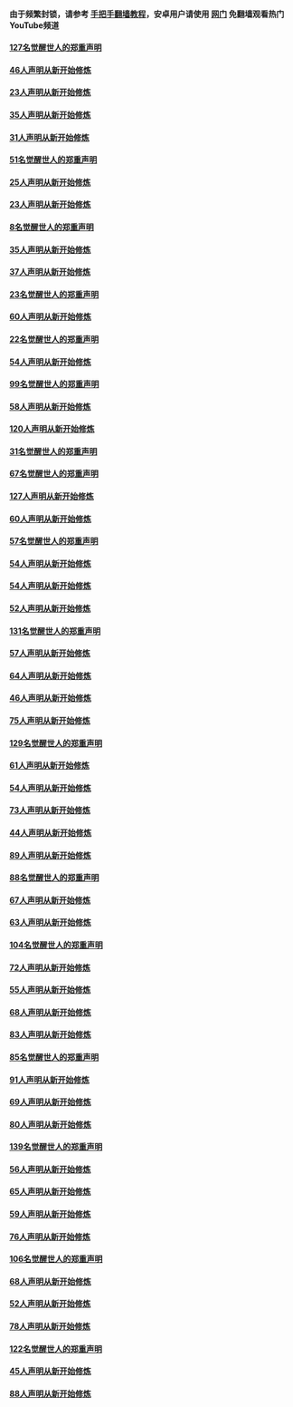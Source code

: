 #### 由于频繁封锁，请参考 [手把手翻墙教程](https://github.com/gfw-breaker/guides/wiki/)，安卓用户请使用 [网门](https://github.com/gfw-breaker/nogfw/blob/master/dl.md?t=02222100) 免翻墙观看热门YouTube频道 

#### [127名觉醒世人的郑重声明](../pages/91/421224.md?t=02222100) 

#### [46人声明从新开始修炼](../pages/91/421203.md?t=02222100) 

#### [23人声明从新开始修炼](../pages/91/421138.md?t=02222100) 

#### [35人声明从新开始修炼](../pages/91/421122.md?t=02222100) 

#### [31人声明从新开始修炼](../pages/91/421081.md?t=02222100) 

#### [51名觉醒世人的郑重声明](../pages/91/421080.md?t=02222100) 

#### [25人声明从新开始修炼](../pages/91/421020.md?t=02222100) 

#### [23人声明从新开始修炼](../pages/91/420884.md?t=02222100) 

#### [8名觉醒世人的郑重声明](../pages/91/420883.md?t=02222100) 

#### [35人声明从新开始修炼](../pages/91/420809.md?t=02222100) 

#### [37人声明从新开始修炼](../pages/91/420766.md?t=02222100) 

#### [23名觉醒世人的郑重声明](../pages/91/420765.md?t=02222100) 

#### [60人声明从新开始修炼](../pages/91/420727.md?t=02222100) 

#### [22名觉醒世人的郑重声明](../pages/91/420726.md?t=02222100) 

#### [54人声明从新开始修炼](../pages/91/420529.md?t=02222100) 

#### [99名觉醒世人的郑重声明](../pages/91/420528.md?t=02222100) 

#### [58人声明从新开始修炼](../pages/91/420198.md?t=02222100) 

#### [120人声明从新开始修炼](../pages/91/420141.md?t=02222100) 

#### [31名觉醒世人的郑重声明](../pages/91/420197.md?t=02222100) 

#### [67名觉醒世人的郑重声明](../pages/91/420140.md?t=02222100) 

#### [127人声明从新开始修炼](../pages/91/420082.md?t=02222100) 

#### [60人声明从新开始修炼](../pages/91/420081.md?t=02222100) 

#### [57名觉醒世人的郑重声明](../pages/91/420080.md?t=02222100) 

#### [54人声明从新开始修炼](../pages/91/419533.md?t=02222100) 

#### [54人声明从新开始修炼](../pages/91/419532.md?t=02222100) 

#### [52人声明从新开始修炼](../pages/91/419531.md?t=02222100) 

#### [131名觉醒世人的郑重声明](../pages/91/419530.md?t=02222100) 

#### [57人声明从新开始修炼](../pages/91/419430.md?t=02222100) 

#### [64人声明从新开始修炼](../pages/91/419429.md?t=02222100) 

#### [46人声明从新开始修炼](../pages/91/419428.md?t=02222100) 

#### [75人声明从新开始修炼](../pages/91/419427.md?t=02222100) 

#### [129名觉醒世人的郑重声明](../pages/91/419426.md?t=02222100) 

#### [61人声明从新开始修炼](../pages/91/419198.md?t=02222100) 

#### [54人声明从新开始修炼](../pages/91/419197.md?t=02222100) 

#### [73人声明从新开始修炼](../pages/91/419196.md?t=02222100) 

#### [44人声明从新开始修炼](../pages/91/419075.md?t=02222100) 

#### [89人声明从新开始修炼](../pages/91/419074.md?t=02222100) 

#### [88名觉醒世人的郑重声明](../pages/91/419195.md?t=02222100) 

#### [67人声明从新开始修炼](../pages/91/419073.md?t=02222100) 

#### [63人声明从新开始修炼](../pages/91/419072.md?t=02222100) 

#### [104名觉醒世人的郑重声明](../pages/91/419071.md?t=02222100) 

#### [72人声明从新开始修炼](../pages/91/418902.md?t=02222100) 

#### [55人声明从新开始修炼](../pages/91/418901.md?t=02222100) 

#### [68人声明从新开始修炼](../pages/91/418900.md?t=02222100) 

#### [83人声明从新开始修炼](../pages/91/418757.md?t=02222100) 

#### [85名觉醒世人的郑重声明](../pages/91/418899.md?t=02222100) 

#### [91人声明从新开始修炼](../pages/91/418756.md?t=02222100) 

#### [69人声明从新开始修炼](../pages/91/418755.md?t=02222100) 

#### [80人声明从新开始修炼](../pages/91/418754.md?t=02222100) 

#### [139名觉醒世人的郑重声明](../pages/91/418753.md?t=02222100) 

#### [56人声明从新开始修炼](../pages/91/418594.md?t=02222100) 

#### [65人声明从新开始修炼](../pages/91/418593.md?t=02222100) 

#### [59人声明从新开始修炼](../pages/91/418592.md?t=02222100) 

#### [76人声明从新开始修炼](../pages/91/418431.md?t=02222100) 

#### [106名觉醒世人的郑重声明](../pages/91/418591.md?t=02222100) 

#### [68人声明从新开始修炼](../pages/91/418430.md?t=02222100) 

#### [52人声明从新开始修炼](../pages/91/418429.md?t=02222100) 

#### [78人声明从新开始修炼](../pages/91/418428.md?t=02222100) 

#### [122名觉醒世人的郑重声明](../pages/91/418427.md?t=02222100) 

#### [45人声明从新开始修炼](../pages/91/418248.md?t=02222100) 

#### [88人声明从新开始修炼](../pages/91/418247.md?t=02222100) 

